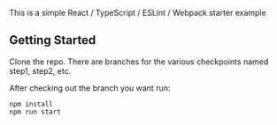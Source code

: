 This is a simple React / TypeScript / ESLint / Webpack starter example

## Getting Started

Clone the repo. There are branches for the various checkpoints named step1, step2, etc.

After checking out the branch you want run:

```
npm install
npm run start

```
